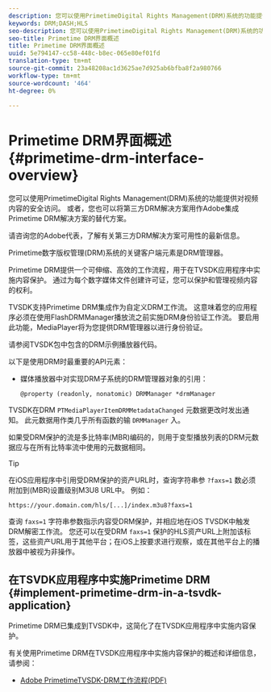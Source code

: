 ```yaml
---
description: 您可以使用PrimetimeDigital Rights Management(DRM)系统的功能提供对视频内容的安全访问。 或者，您也可以将第三方DRM解决方案用作Adobe集成Primetime DRM解决方案的替代方案。
keywords: DRM;DASH;HLS
seo-description: 您可以使用PrimetimeDigital Rights Management(DRM)系统的功能提供对视频内容的安全访问。 或者，您也可以将第三方DRM解决方案用作Adobe集成Primetime DRM解决方案的替代方案。
seo-title: Primetime DRM界面概述
title: Primetime DRM界面概述
uuid: 5e794147-cc58-448c-b8ec-065e80ef01fd
translation-type: tm+mt
source-git-commit: 23a48208ac1d3625ae7d925ab6bfba8f2a980766
workflow-type: tm+mt
source-wordcount: '464'
ht-degree: 0%

---
```



# Primetime DRM界面概述 {#primetime-drm-interface-overview}

您可以使用PrimetimeDigital Rights Management(DRM)系统的功能提供对视频内容的安全访问。 或者，您也可以将第三方DRM解决方案用作Adobe集成Primetime DRM解决方案的替代方案。

<!--<a id="section_4DD54E085AB345FE9BE00865E56B28DB"></a>-->

请咨询您的Adobe代表，了解有关第三方DRM解决方案可用性的最新信息。

Primetime数字版权管理(DRM)系统的关键客户端元素是DRM管理器。

Primetime DRM提供一个可伸缩、高效的工作流程，用于在TVSDK应用程序中实施内容保护。 通过为每个数字媒体文件创建许可证，您可以保护和管理视频内容的权利。

TVSDK支持Primetime DRM集成作为自定义DRM工作流。 这意味着您的应用程序必须在使用FlashDRMManager播放流之前实施DRM身份验证工作流。 要启用此功能，MediaPlayer将为您提供DRM管理器以进行身份验证。

请参阅TVSDK包中包含的DRM示例播放器代码。

以下是使用DRM时最重要的API元素：

* 媒体播放器中对实现DRM子系统的DRM管理器对象的引用：

   ```
   @property (readonly, nonatomic) DRMManager *drmManager
   ```

<!--<a id="section_F986DB1EDD6F44CD8E57419CCA0921E8"></a>-->

TVSDK在DRM `PTMediaPlayerItemDRMMetadataChanged` 元数据更改时发出通知。 此元数据用作类几乎所有函数的输 `DRMManager` 入。

<!--<a id="section_223DCF63BAB6438792A85352A79044CC"></a>-->

如果受DRM保护的流是多比特率(MBR)编码的，则用于变型播放列表的DRM元数据应与在所有比特率流中使用的元数据相同。

>[!TIP]
>
>在iOS应用程序中引用受DRM保护的资产URL时，查询字符串参 `?faxs=1` 数必须附加到(MBR)设置级别M3U8 URL中。 例如：

```
https://your.domain.com/hls/[...]/index.m3u8?faxs=1
```

查询 `faxs=1` 字符串参数指示内容受DRM保护，并相应地在iOS TVSDK中触发DRM解密工作流。 您还可以在受DRM `faxs=1` 保护的HLS资产URL上附加该标签，这些资产URL用于其他平台；在iOS上按要求进行观察，或在其他平台上的播放器中被视为非操作。

## 在TSVDK应用程序中实施Primetime DRM {#implement-primetime-drm-in-a-tsvdk-application}

Primetime DRM已集成到TVSDK中，这简化了在TVSDK应用程序中实施内容保护。

有关使用Primetime DRM在TVSDK应用程序中实施内容保护的概述和详细信息，请参阅：

* [Adobe PrimetimeTVSDK-DRM工作流程(PDF)](https://helpx.adobe.com/content/dam/help/en/primetime/drm/drm_tvsdk_drm_workflow.pdf)
